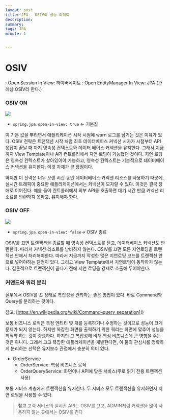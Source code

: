 ```yaml
---
layout: post
title: JPA - OSIV와 성능 최적화
description: 
summary: 
tags: JPA
minute: 1


---
```


# OSIV

: Open Session In View: 하이버네이트
: Open EntityManager In View: JPA
  (관례상 OSIV라 한다.)

### OSIV ON

![](https://s3.us-west-2.amazonaws.com/secure.notion-static.com/5118b9fd-0191-43ac-93e6-dcb916de25ca/Untitled.png?X-Amz-Algorithm=AWS4-HMAC-SHA256&X-Amz-Content-Sha256=UNSIGNED-PAYLOAD&X-Amz-Credential=AKIAT73L2G45EIPT3X45%2F20220117%2Fus-west-2%2Fs3%2Faws4_request&X-Amz-Date=20220117T065805Z&X-Amz-Expires=86400&X-Amz-Signature=2d708327bffe5f766f14bc657b40ad3ad856061ffd1beecef09f057c37d32027&X-Amz-SignedHeaders=host&response-content-disposition=filename%20%3D%22Untitled.png%22&x-id=GetObject)

- `spring.jpa.open-in-view: true` <- 기본값

이 기본 값을 뿌리면서 애플리케이션 시작 시점에 warn 로그를 남기는 것은 이유가 있다.
OSIV 전략은 트랜잭션 시작 처럼 최초 데이터베이스 커넥션 시자가 시점부터 API 응답이 끝날 때 까지 영속성 컨텍스트와 데이터 베이스 커넥션을 유지한다. 그래서 지금까지 View Template이나 API 컨트롤러에서 지연 로딩이 가능했던 것이다.
지연 로딩은 영속성 컨텍스트가 살아있어야 가능하고, 영속성 컨텍스트는 기본적으로 데이터베이스 커넥션을 유지한다. 이것 자체가 큰 장점이다.

하지만 이 전략은 너무 오랜 시간 동안 데이터베이스 커넥션 리소스를 사용하기 때문에, 실시간 트래픽이 중요한 애플리케이션에서는 커넥션이 모자랄 수 있다. 이것은 결국 장애로 이어진다.
예를 들어 컨트롤러에서 외부 API를 호출하면 대기 시간 만큼 커넥션 리소르를 반환하지 못하고, 유지해야 한다.



### OSIV OFF

![](https://s3.us-west-2.amazonaws.com/secure.notion-static.com/fbdc6d84-0421-4048-af17-4fee23c19b12/Untitled.png?X-Amz-Algorithm=AWS4-HMAC-SHA256&X-Amz-Content-Sha256=UNSIGNED-PAYLOAD&X-Amz-Credential=AKIAT73L2G45EIPT3X45%2F20220117%2Fus-west-2%2Fs3%2Faws4_request&X-Amz-Date=20220117T070122Z&X-Amz-Expires=86400&X-Amz-Signature=b9b0170b5d4739a2a08bf85f87972b2fdf0d6c00407d07a6891520152789a1aa&X-Amz-SignedHeaders=host&response-content-disposition=filename%20%3D%22Untitled.png%22&x-id=GetObject)

- `spring.jpa.open-in-view: false`-> OSIV 종료

OSIV를 끄면 트랜잭션을 종료할 때 영속성 컨텍스트를 닫고, 데이터베이스 커넥션도 반환한다. 따라서 커넥션 리소르를 낭비하지 않는다.
OSIV를 끄면 모든 지연로딩을 트랜잭션 안에서 처리해야한다. 따라서 지금까지 작성한 많은 지연로딩 코드를 트랜잭션 안으로 넣어야하는 단점이 있다. 그리고 View Template에서 지연로딩이 동작하지 않는다.
결론적으로 트랜잭션이 끝나기 전에 지연 로딩을 강제로 호출해 두어야한다.



### 커맨드와 쿼리 분리

실무에서 OSIV를 끈 상태로 복잡성을 관리하는 좋은 방법이 있다. 바로 Command와 Query를 분리하는 것이다.

참고: [https://en.wikipedia.org/wiki/Command–query_separation]()

보통 비즈니스 로직은 특정 엔티티 몇 개를 등록하거나 수정하는 것이므로 성능이 크게 문제가 되지 않는다.
하지만 복잡한 화면을 출력하기 위한 쿼리는 화면에 맞추어 성능을 최적화 하는 것이 중요하다. 하지만 그 복잡성에 비해 핵심 비즈니스에 큰 영항을 주는 것은 아니다.
그래서 크고 복잡한 애플리케이션을 개발한다면, 이 둘의 관심사를 명확하게 분리하는 선택은 유지보수 관점에서 충분히 의미 있다.

- OrderService
  - OrderService: 핵심 비즈니스 로직
  - OrderQueryService: 화면이나 API에 맞춘 서비스(주로 읽기 전용 트랜잭션 사용)

보통 서비스 계층에서 트랜잭션을 유지한다. 두 서비스 모두 트랜잭션을 유지하면서 지연 로딩을 사용할 수 있다.

> **참고**
> 고객 서비스의 실시간 API는 OSIV를 끄고, ADMIN처럼 커넥션을 많이 사용하지 않는 곳에서는 OSIV를 켠다





